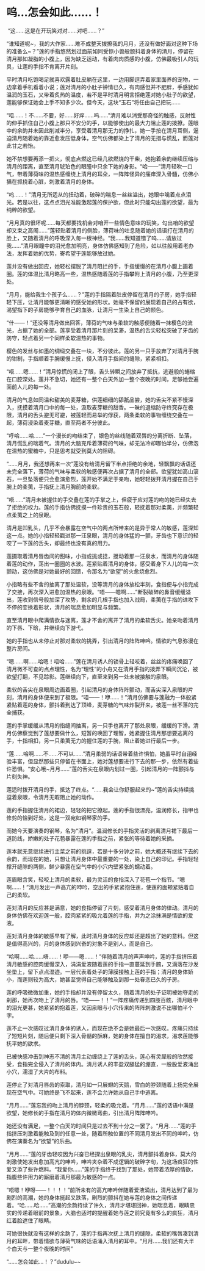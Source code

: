 # 呜…怎会如此……！

 “这……这是在开玩笑对对……对吧……？”

“谁知道呢~，我的大作家……难不成整天拨撩我的月月，还没有做好面对这种下场的准备么~？”莲的手指悠然划过面前如同受惊小兽般颤抖着身体的清月，停留在清月那如凝脂的小腹上，因为缺乏运动，有着肉肉质感的小腹，仿佛最吸引人的玩具，让莲的手指不肯离开片刻。

平时清月吃饱喝足就喜欢露着肚皮躺在这里，一边用脚逗弄着家里面养的宠物，一边拿着手机看着小说；莲对清月的小肚子钟情已久，有肉感但并不肥胖，手感犹如温润的玉石，又带着炙热的温度，若不是平时清月明言拒绝莲对她小肚子的欲望，莲能够保证她会上手不知多少次。但今天，这块“玉石”将任由自己把玩……

“唔……！不……不要，好……好痒……呜……”清月难以消受那奇怪的触感，反射性的伸手抓住自己小腹上那只不安分的手，以能够使出的最大力阻止莲的拨撩。莲眼中的余韵并未因此削减半分，享受着清月那无力的挣扎，她一手按在清月耳侧，逼迫清月随着她的靠近愈发压低身体，空气仿佛都染上了清月的无措与慌乱，而莲对此甘之若饴。

她不禁想要再添一把火，彻底点燃这已经几欲燃烧的干柴，她抱着余韵继续压缩与清月的距离，直至清月琥珀色的眼瞳中只余下她的身影。“哈——”清月轻吹一口气，带着薄荷味的温热感缠绕上清月的耳朵，一阵阵怪异的瘙痒深入骨髓，仿佛小猫在抓挠着心脏，刺激着清月的身体。

“呜……！”清月无所适从的扭动着，破碎的喘息一丝丝溢出，她眼中噙着点点泪光。若是以往，这点点泪光准能激起莲的保护欲，但此时只能勾出莲的欲望，最为纯粹的欲望。

“月月真的很坏呢……每天都要找机会对咱开一些情色意味的玩笑，勾出咱的欲望却又束之高阁……”莲轻贴着清月的侧脸，薄荷味的吐息随着她的话语打在清月的脸上，又随着清月的呼吸深入每一根神经。“我……我知道错了呜……请放过我……”清月眼瞳中的泪光愈加明亮，身体仿佛感知到了危险，如以往般用着老办法，发挥着她的优势，寄希望于莲能够放过她。

莲并没有做出回应，她轻松摆脱了清月阻拦的手，手指缓慢的在清月小腹上画着圈。莲的体温比清月略高一些，温热感随着莲的手指攀附上清月的小腹，乃至更深处。

“月月，能给我生个孩子么……？”莲的手指隔着肚皮停留在清月的子房，她手指轻轻下压，让清月能够更清晰的感受她的形状。她毫不保留的展现着自己的占有欲，渴望指下的子房能够孕育自己的血脉，让清月一生染上自己的颜色。

“什——！”还没等清月做出回答，薄荷的气味与柔软的触感便随着一抹樱色的流光，占据了她的全部。莲享受着清月那片刻的呆滞，温热的舌尖轻松突破了牙齿的防守，轻点着另一个同样柔软温热的事物。

樱色的发丝与如墨的绸缎交叠在一块，不分彼此。莲的另一只手放弃了对清月手腕的钳制，手指顺着手腕缓慢上抚，侵入清月手指间的缝隙，紧紧相扣。

“唔……嗯……！”清月惊慌的闭上了眼，舌头转瞬之间放弃了抵抗，逃避般的蜷缩在口腔深处。莲并不急切，她还有一整个白天外加一整个夜晚的时间，足够她尝遍面前人儿的每一处。

清月的气息如同温和甜美的麦芽糖，供莲细细的舔舐品尝，她的舌尖不紧不慢深入，抚摸着清月口中的每一处，汲取麦芽糖的甜香。一昧的退缩防守终究存在极限，清月的舌头避无可避，被莲轻而易举的俘获，两条柔软的事物缠绕交叠在一起，薄荷浸染着麦芽糖，直至两者不分彼此。

“呼哈……哈……”一个漫长的吻结束了，银色的丝线随着双唇的分离折断、坠落，清月慌乱的喘着气。清月的大脑充斥着薄荷的气味，却无法冷却哪怕半分，仿佛泡在温热的蜜糖中，只是思考就受到莫大的阻碍。

“……月月，我还想再来一次”莲没有给清月留下半点拒绝的余地，轻飘飘的话语还未完全落下，薄荷的气味与柔软的触感便再次占据了清月的全部。欲望犹如高山滚石，一旦坠落便只会愈演愈烈，莲开始不满足于亲吻，她轻轻拨开清月握在自己手腕上的柔荑，手指抚上清月胸前的柔软。

“唔……”清月未被握住的手交叠在莲的手掌之上，但疲于应对莲的吻的她已经失去了拒绝的权力。莲的手指仿佛抚摸一件珍贵的玉石般，轻抚着那对柔荑，并频繁轻点柔荑之上的泉眼。

清月是凹乳头，几乎不会暴露在空气中的两点所带来的是异于常人的敏感，莲深知这一点。她的小指轻轻戳进那一汪泉眼，清月的身体猛的一颤，牙齿也下意识的轻咬了一下莲的舌头，却最终也没有真的用力。

莲摄取着清月唇齿间的甜味，小指或挑或捻，搅动着那一汪泉水，而清月的身体随着莲的动作，荡出一圈圈的水波。莲紧贴着清月的身体，感受着身下人儿的每一次颤动，这仿佛是对她最好的回馈，令那名为“欲望”的火愈烧愈烈。

小指略有些不舍的抽离了那处温软，没等清月的身体放松半刻，食指便与小指完成了交接，再次深入进愈加温热的泉眼。“唔——嗯啊……”断裂破碎的鼻音缓缓溢出，莲收到信号般加深了攻势，剩余的几根手指也加入战局，柔荑在手指的进攻下不停的变换着形状，清月的喘息愈加明显与频繁。

直至清月眼中爬满情欲与迷离，莲才不舍的离开了清月的柔软舌尖。她亲吻着清月的下唇、下晗，并继续向下游弋。

她的手指也从未停止对那对柔软的挑弄，引出清月的阵阵呻吟。情欲的气息弥漫在整片房间。

“嗯……啊……哈嗯！唔哈……”莲在清月诱人的锁骨上轻咬着，丝丝的疼痛唤回了清月微不可查的点点理性，名为“理性”的小舟又在清月手指的拨弄下瞬间沉沦，被欲望打翻，不见踪影。莲继续向下，直至来到另一处未被接触的泉眼。

柔软的舌尖在泉眼周边画着圈，引起清月的身体阵阵颤动，而舌尖深入泉眼的片刻，清月的身体便来到了极限。“唔——！咿……！”清月仿佛要与莲融为一体般紧紧贴着莲的身体，颤抖着到达了顶峰，麦芽糖的气味炸裂开来，被莲一丝不落的完全捕获。

莲的手掌缓缓从清月的指缝间抽离，另一只手也离开了那处泉眼，缓缓的下滑。清月仿佛察觉到了莲想要做什么，短暂的唤回了理智，她紧握住清月那想要逃离的手，十指相扣，另一只柔荑无力的握住莲的手腕，阻止着她进行最后一步。

“莲……哈啊……不……不可以……”清月柔弱的话语带着些许惧怕，她虽平时自诩经验丰富，但显然那些只停留在书面上，她对莲想要进行下去的那一步，依然有着些许恐惧。“安心哦~月月……”莲的舌尖在泉眼内划过一圈，引起清月的一阵颤抖与片刻失神。

莲适时拨开清月的手，抵达了终点。“……我会让你舒服起来的~”莲的舌尖持续挑逗着泉眼，令清月无暇阻止她的动作。

莲的手指握住清月的裙边，轻轻的把它撩起。莲的手指很漂亮，温润修长，指甲也修剪的恰到好处，这是一双宛如钢琴家的手。

而她今天要演奏的钢琴，名为“清月”。温润修长的手指灵活的剥离清月裙下最后一道防线，娇嫩的处子花苞暴露在莲的手指之前，紧张的等待着她的采摘。

莲本就无意继续进行主菜之前的挑逗，若是十多分钟之前，她大概还有继续下去的余韵，而现在的她，只想让清月身体中最重要的一处，染上自己的印记。手指轻轻撑开缝隙的两侧，鲜少暴露在空气中的小穴内壁紧张的蠕动着。

莲眉眼含笑，轻咬上清月的柔软，最为灵活的食指深入了花苞一个指节。“嗯啊……！”清月发出一声高亢的呻吟，空出的手紧紧抱住莲，使莲的面颊紧贴着自己的柔软。

莲对清月的反应甚是满意，她的食指停留了片刻，感受着清月身体的律动。清月的身体仿佛在欢迎莲一般，腔肉紧紧的吸允着莲的手指，并为之涂抹满是情欲的爱液。

莲对清月身体的敏感早有了解，此时清月身体的反应却还是超出了她的意料。但这是值得高兴的，月的身体感到兴奋的对象不是别人，而是自己。

“哈啊……哈……唔……！咿——嗯……！”伴随着清月的声声呻吟，莲的手指挤压着清月敏感的腔肉缓慢深入，涓涓爱液随着莲的手指一直蔓延到手腕，又滴落在沙发坐垫上，留下点点湿迹。一层代表着处子的薄膜接触上莲的手指；清月的身体娇小，而莲则较为高大，她甚至觉得自己能够触及到那一处眷恋已久的子房。

莲的呼吸微微加重，她的手指却并没有停留太久，随着清月的处子证明被她夺走的刹那，她再次吻上了清月的唇。“唔——！！”一阵疼痛传递到四肢百骸，清月眼中的泪光更甚，她紧紧的抱着莲，又因泉眼与小穴传来的阵阵刺激说不出哪怕半个字。

莲不止一次感叹过清月身体的诱人，而现在绝不会是她最后一次感叹。疼痛只持续了短短片刻，随后便只剩下深入骨髓的酥麻，她的身体在擅自的渴求，渴求莲能够抚平她的欲求。

已被快感冲击到神志不清的清月主动缠绕上了莲的舌头，莲心有灵犀般的欣然接受，食指完全侵入了清月的体内。清月诱人的丰盈双腿猛的绷直，一股股爱液涌出小穴，濡湿了大片的布料。

莲停止了对清月唇齿的索取，清月如一只展翅的天鹅，雪白的脖颈随着上扬完全展现在空气中。可她终是飞不起来，莲不会允许她从自己手中逃离。

“月月……”莲忘我的吻上清月的脖颈，轻柔的吸允着。“月月……”莲的话语中满是欲望，她修长的手指在清月的体内微微弯曲，引出清月阵阵呻吟。

她还没有满足，一整个白天的时间只是过去不到十分之一罢了。“月月……”莲的手指挤压刺激着能触及到的任意一处，随着所触位置的不同清月发出不同的呻吟，仿佛在演奏名为“欲望”的乐曲。

“月月……”莲的牙齿轻咬因为兴奋已经探出泉眼的乳尖，清月颤抖着身体，莫大的刺激使她发出愈加高亢的呻吟，呻吟夹杂着不成逻辑的破碎字句，为这场疯狂的性爱又添了些许燃料。“我爱你……”莲的手指终于找到了那处，她带着浓厚的情欲，指腹些许用力的厮磨着清月那最为敏感的一点。

“唔嗯！咿呀——！！！！”前所未有的高亢呻吟伴随着爱液涌出，清月达到了最为剧烈的高潮，她的身体挺起又跌落，剧烈的颤抖在她与莲的身体之间传递着。“哈……哈……”高潮的余韵持续了许久，清月才堪堪回神，她喘息着，眼睛忠实的传递着眼前的景象，大脑也适时的提醒着她与莲之前究竟有多么的疯狂，清月红着脸遮住了眼睛。

可她很快就没有这样的余韵了，莲的手指再次抚上清月的缝隙，柔软的嘴唇凑到清月的耳畔，带着情欲与薄荷气味的话语涌入清月的耳中。“月月……我们还有大半个白天与一整个夜晚的时间”

“……怎会如此…！？”dudulu~~


